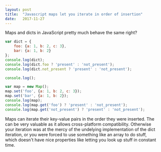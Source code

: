 ```yaml
---
layout: post
title:  "Javascript maps let you iterate in order of insertion"
date:   2017-11-27
---
```


Maps and dicts in JavaScript pretty much behave the same right?

```js
var dict = {
	foo: {a: 1, b: 2, c: 3}, 
	bar: {a: 1, b: 2}
};
console.log(dict);
console.log(dict.foo ? 'present' : 'not_present');
console.log(dict.not_present ? 'present' : 'not_present');

console.log();

var map = new Map();
map.set('foo', {a: 1, b: 2, c: 3});
map.set('bar', {a: 1, b: 2});
console.log(map);
console.log(map.get('foo') ? 'present' : 'not_present');
console.log(map.get('not_present') ? 'present' : 'not_present');
```

Maps can iterate their key-value pairs in the order they were inserted.
The can be very valuable as it allows cross-platform compatibility.
Otherwise your iteration was at the mercy of the undelying implementation
of the dict iteration,
or you were forced to use something like an array to do stuff,
which doesn't have nice properties like letting you look up 
stuff in constant time.

